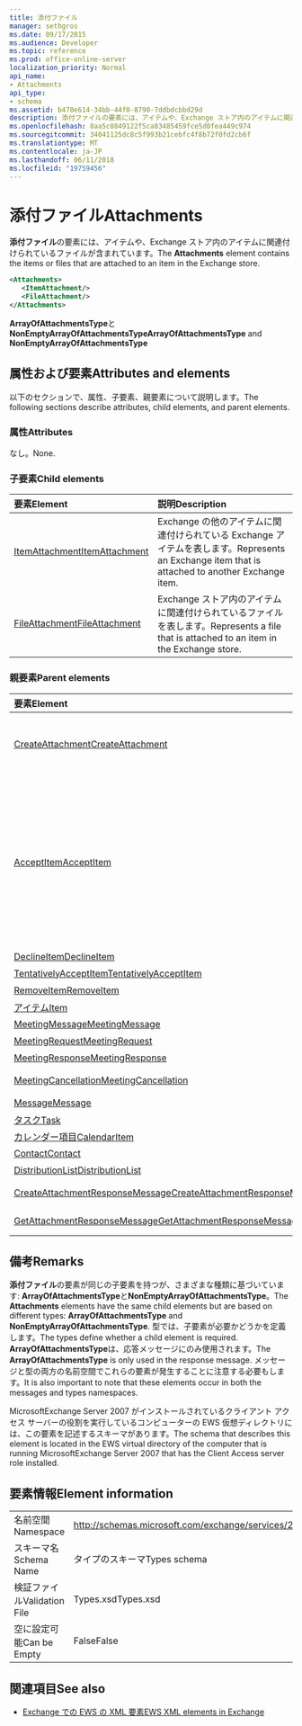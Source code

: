```yaml
---
title: 添付ファイル
manager: sethgros
ms.date: 09/17/2015
ms.audience: Developer
ms.topic: reference
ms.prod: office-online-server
localization_priority: Normal
api_name:
- Attachments
api_type:
- schema
ms.assetid: b470e614-34bb-44f0-8790-7ddbdcbbd29d
description: 添付ファイルの要素には、アイテムや、Exchange ストア内のアイテムに関連付けられているファイルが含まれています。
ms.openlocfilehash: 8aa5c0849122f5ca83485459fce5d0fea449c974
ms.sourcegitcommit: 34041125dc8c5f993b21cebfc4f8b72f0fd2cb6f
ms.translationtype: MT
ms.contentlocale: ja-JP
ms.lasthandoff: 06/11/2018
ms.locfileid: "19759456"
---
```

# <a name="attachments"></a><span data-ttu-id="4a672-103">添付ファイル</span><span class="sxs-lookup"><span data-stu-id="4a672-103">Attachments</span></span>

<span data-ttu-id="4a672-104">**添付ファイル**の要素には、アイテムや、Exchange ストア内のアイテムに関連付けられているファイルが含まれています。</span><span class="sxs-lookup"><span data-stu-id="4a672-104">The **Attachments** element contains the items or files that are attached to an item in the Exchange store.</span></span> 
  
```xml
<Attachments>
   <ItemAttachment/>
   <FileAttachment/>
</Attachments>
```

 <span data-ttu-id="4a672-105">**ArrayOfAttachmentsType**と**NonEmptyArrayOfAttachmentsType**</span><span class="sxs-lookup"><span data-stu-id="4a672-105">**ArrayOfAttachmentsType** and **NonEmptyArrayOfAttachmentsType**</span></span>
## <a name="attributes-and-elements"></a><span data-ttu-id="4a672-106">属性および要素</span><span class="sxs-lookup"><span data-stu-id="4a672-106">Attributes and elements</span></span>

<span data-ttu-id="4a672-107">以下のセクションで、属性、子要素、親要素について説明します。</span><span class="sxs-lookup"><span data-stu-id="4a672-107">The following sections describe attributes, child elements, and parent elements.</span></span>
  
### <a name="attributes"></a><span data-ttu-id="4a672-108">属性</span><span class="sxs-lookup"><span data-stu-id="4a672-108">Attributes</span></span>

<span data-ttu-id="4a672-109">なし。</span><span class="sxs-lookup"><span data-stu-id="4a672-109">None.</span></span>
  
### <a name="child-elements"></a><span data-ttu-id="4a672-110">子要素</span><span class="sxs-lookup"><span data-stu-id="4a672-110">Child elements</span></span>

|<span data-ttu-id="4a672-111">**要素**</span><span class="sxs-lookup"><span data-stu-id="4a672-111">**Element**</span></span>|<span data-ttu-id="4a672-112">**説明**</span><span class="sxs-lookup"><span data-stu-id="4a672-112">**Description**</span></span>|
|:-----|:-----|
|[<span data-ttu-id="4a672-113">ItemAttachment</span><span class="sxs-lookup"><span data-stu-id="4a672-113">ItemAttachment</span></span>](itemattachment.md) <br/> |<span data-ttu-id="4a672-114">Exchange の他のアイテムに関連付けられている Exchange アイテムを表します。</span><span class="sxs-lookup"><span data-stu-id="4a672-114">Represents an Exchange item that is attached to another Exchange item.</span></span>  <br/> |
|[<span data-ttu-id="4a672-115">FileAttachment</span><span class="sxs-lookup"><span data-stu-id="4a672-115">FileAttachment</span></span>](fileattachment.md) <br/> |<span data-ttu-id="4a672-116">Exchange ストア内のアイテムに関連付けられているファイルを表します。</span><span class="sxs-lookup"><span data-stu-id="4a672-116">Represents a file that is attached to an item in the Exchange store.</span></span>  <br/> |
   
### <a name="parent-elements"></a><span data-ttu-id="4a672-117">親要素</span><span class="sxs-lookup"><span data-stu-id="4a672-117">Parent elements</span></span>

|<span data-ttu-id="4a672-118">**要素**</span><span class="sxs-lookup"><span data-stu-id="4a672-118">**Element**</span></span>|<span data-ttu-id="4a672-119">**説明**</span><span class="sxs-lookup"><span data-stu-id="4a672-119">**Description**</span></span>|
|:-----|:-----|
|[<span data-ttu-id="4a672-120">CreateAttachment</span><span class="sxs-lookup"><span data-stu-id="4a672-120">CreateAttachment</span></span>](createattachment.md) <br/> |<span data-ttu-id="4a672-121">Exchange ストア内のアイテムに添付ファイルを作成する要求を定義します。</span><span class="sxs-lookup"><span data-stu-id="4a672-121">Defines a request to create an attachment to an item in the Exchange store.</span></span><br/><br/> <span data-ttu-id="4a672-122">この要素への XPath 式は、次のようにします。`/CreateAttachment`</span><span class="sxs-lookup"><span data-stu-id="4a672-122">The following is the XPath expression to this element:  `/CreateAttachment`</span></span> <br/> |
|[<span data-ttu-id="4a672-123">AcceptItem</span><span class="sxs-lookup"><span data-stu-id="4a672-123">AcceptItem</span></span>](acceptitem.md) <br/> | <span data-ttu-id="4a672-124">会議出席依頼、承諾の返信を表します。</span><span class="sxs-lookup"><span data-stu-id="4a672-124">Represents an Accept reply to a meeting request.</span></span><br/><br/><span data-ttu-id="4a672-125">以下は、この要素への XPath 式の一部です。</span><span class="sxs-lookup"><span data-stu-id="4a672-125">The following are some of the XPath expressions to this element:</span></span><ul><li>`/CreateItem/Items`</li><li>`/MeetingRequest/ConflictingMeetings` </li><li>`/SetItemField/CalendarItem/ConflictingMeetings`</li><li>`/AppendToItemField/CalendarItem/ConflictingMeetings`</li><li>`/AcceptItem/Attachments/ItemAttachment/CalendarItem/ConflictingMeetings`</li><li>`/DeclineItem/Attachments/ItemAttachment/CalendarItem/ConflictingMeetings`</li><li>`/UpdateItem/ItemChanges/ItemChange/Updates/AppendToItemField/CalendarItem/AdjacentMeetings`</li><li>`/CreateAttachmentResponseMessage/Attachments/ItemAttachment/CalendarItem/AdjacentMeetings`</li><li>`/GetAttachmentResponseMessage/Attachments/ItemAttachment/CalendarItem/AdjacentMeetings`</li></ul> |
|[<span data-ttu-id="4a672-126">DeclineItem</span><span class="sxs-lookup"><span data-stu-id="4a672-126">DeclineItem</span></span>](declineitem.md) <br/> |<span data-ttu-id="4a672-127">会議出席依頼を辞退の返信を表します。</span><span class="sxs-lookup"><span data-stu-id="4a672-127">Represents a Decline reply to a meeting request.</span></span>  <br/> |
|[<span data-ttu-id="4a672-128">TentativelyAcceptItem</span><span class="sxs-lookup"><span data-stu-id="4a672-128">TentativelyAcceptItem</span></span>](tentativelyacceptitem.md) <br/> |<span data-ttu-id="4a672-129">仮の予定を表しますが、会議出席依頼に返信します。</span><span class="sxs-lookup"><span data-stu-id="4a672-129">Represents a Tentative reply to a meeting request.</span></span>  <br/> |
|[<span data-ttu-id="4a672-130">RemoveItem</span><span class="sxs-lookup"><span data-stu-id="4a672-130">RemoveItem</span></span>](removeitem.md) <br/> |<span data-ttu-id="4a672-131">Exchange ストアから項目を削除します。</span><span class="sxs-lookup"><span data-stu-id="4a672-131">Removes an item from the Exchange store.</span></span>  <br/> |
|[<span data-ttu-id="4a672-132">アイテム</span><span class="sxs-lookup"><span data-stu-id="4a672-132">Item</span></span>](item.md) <br/> |<span data-ttu-id="4a672-133">一般的な Exchange アイテムを表します。</span><span class="sxs-lookup"><span data-stu-id="4a672-133">Represents a generic Exchange item.</span></span>  <br/> |
|[<span data-ttu-id="4a672-134">MeetingMessage</span><span class="sxs-lookup"><span data-stu-id="4a672-134">MeetingMessage</span></span>](meetingmessage.md) <br/> |<span data-ttu-id="4a672-135">Exchange ストア内の会議を表します。</span><span class="sxs-lookup"><span data-stu-id="4a672-135">Represents a meeting in the Exchange store.</span></span>  <br/> |
|[<span data-ttu-id="4a672-136">MeetingRequest</span><span class="sxs-lookup"><span data-stu-id="4a672-136">MeetingRequest</span></span>](meetingrequest.md) <br/> |<span data-ttu-id="4a672-137">Exchange ストア内の会議出席依頼を表します。</span><span class="sxs-lookup"><span data-stu-id="4a672-137">Represents a meeting request in the Exchange store.</span></span>  <br/> |
|[<span data-ttu-id="4a672-138">MeetingResponse</span><span class="sxs-lookup"><span data-stu-id="4a672-138">MeetingResponse</span></span>](meetingresponse.md) <br/> |<span data-ttu-id="4a672-139">Exchange ストア内の会議の返信を表します。</span><span class="sxs-lookup"><span data-stu-id="4a672-139">Represents a meeting response in the Exchange store.</span></span>  <br/> |
|[<span data-ttu-id="4a672-140">MeetingCancellation</span><span class="sxs-lookup"><span data-stu-id="4a672-140">MeetingCancellation</span></span>](meetingcancellation.md) <br/> |<span data-ttu-id="4a672-141">Exchange ストア内の会議の取り消し通知を表します。</span><span class="sxs-lookup"><span data-stu-id="4a672-141">Represents a meeting cancellation in the Exchange store.</span></span>  <br/> |
|[<span data-ttu-id="4a672-142">Message</span><span class="sxs-lookup"><span data-stu-id="4a672-142">Message</span></span>](message-ex15websvcsotherref.md) <br/> |<span data-ttu-id="4a672-143">Exchange 電子メール メッセージを表します。</span><span class="sxs-lookup"><span data-stu-id="4a672-143">Represents an Exchange e-mail message.</span></span>  <br/> |
|[<span data-ttu-id="4a672-144">タスク</span><span class="sxs-lookup"><span data-stu-id="4a672-144">Task</span></span>](task.md) <br/> |<span data-ttu-id="4a672-145">Exchange ストア内のタスクを表します。</span><span class="sxs-lookup"><span data-stu-id="4a672-145">Represents a task in the Exchange store.</span></span>  <br/> |
|[<span data-ttu-id="4a672-146">カレンダー項目</span><span class="sxs-lookup"><span data-stu-id="4a672-146">CalendarItem</span></span>](calendaritem.md) <br/> |<span data-ttu-id="4a672-147">Exchange 予定表アイテムを表します。</span><span class="sxs-lookup"><span data-stu-id="4a672-147">Represents an Exchange calendar item.</span></span>  <br/> |
|[<span data-ttu-id="4a672-148">Contact</span><span class="sxs-lookup"><span data-stu-id="4a672-148">Contact</span></span>](contact.md) <br/> |<span data-ttu-id="4a672-149">Exchange の連絡先アイテムを表します。</span><span class="sxs-lookup"><span data-stu-id="4a672-149">Represents an Exchange contact item.</span></span>  <br/> |
|[<span data-ttu-id="4a672-150">DistributionList</span><span class="sxs-lookup"><span data-stu-id="4a672-150">DistributionList</span></span>](distributionlist.md) <br/> |<span data-ttu-id="4a672-151">配布リストを表します。</span><span class="sxs-lookup"><span data-stu-id="4a672-151">Represents a distribution list.</span></span>  <br/> |
|[<span data-ttu-id="4a672-152">CreateAttachmentResponseMessage</span><span class="sxs-lookup"><span data-stu-id="4a672-152">CreateAttachmentResponseMessage</span></span>](createattachmentresponsemessage.md) <br/> |<span data-ttu-id="4a672-153">状態および 1 つの CreateAttachment 要求の結果が含まれています。</span><span class="sxs-lookup"><span data-stu-id="4a672-153">Contains the status and result of a single CreateAttachment request.</span></span>  <br/> |
|[<span data-ttu-id="4a672-154">GetAttachmentResponseMessage</span><span class="sxs-lookup"><span data-stu-id="4a672-154">GetAttachmentResponseMessage</span></span>](getattachmentresponsemessage.md) <br/> |<span data-ttu-id="4a672-155">GetAttachment 要求の結果ステータスを格納します。</span><span class="sxs-lookup"><span data-stu-id="4a672-155">Contains the status and result of a GetAttachment request.</span></span>  <br/> |
   
## <a name="remarks"></a><span data-ttu-id="4a672-156">備考</span><span class="sxs-lookup"><span data-stu-id="4a672-156">Remarks</span></span>

<span data-ttu-id="4a672-157">**添付ファイル**の要素が同じの子要素を持つが、さまざまな種類に基づいています: **ArrayOfAttachmentsType**と**NonEmptyArrayOfAttachmentsType**。</span><span class="sxs-lookup"><span data-stu-id="4a672-157">The **Attachments** elements have the same child elements but are based on different types: **ArrayOfAttachmentsType** and **NonEmptyArrayOfAttachmentsType**.</span></span> <span data-ttu-id="4a672-158">型では、子要素が必要かどうかを定義します。</span><span class="sxs-lookup"><span data-stu-id="4a672-158">The types define whether a child element is required.</span></span> <span data-ttu-id="4a672-159">**ArrayOfAttachmentsType**は、応答メッセージにのみ使用されます。</span><span class="sxs-lookup"><span data-stu-id="4a672-159">The **ArrayOfAttachmentsType** is only used in the response message.</span></span> <span data-ttu-id="4a672-160">メッセージと型の両方の名前空間でこれらの要素が発生することに注意する必要もします。</span><span class="sxs-lookup"><span data-stu-id="4a672-160">It is also important to note that these elements occur in both the messages and types namespaces.</span></span> 
  
<span data-ttu-id="4a672-161">MicrosoftExchange Server 2007 がインストールされているクライアント アクセス サーバーの役割を実行しているコンピューターの EWS 仮想ディレクトリには、この要素を記述するスキーマがあります。</span><span class="sxs-lookup"><span data-stu-id="4a672-161">The schema that describes this element is located in the EWS virtual directory of the computer that is running MicrosoftExchange Server 2007 that has the Client Access server role installed.</span></span>
  
## <a name="element-information"></a><span data-ttu-id="4a672-162">要素情報</span><span class="sxs-lookup"><span data-stu-id="4a672-162">Element information</span></span>

|||
|:-----|:-----|
|<span data-ttu-id="4a672-163">名前空間</span><span class="sxs-lookup"><span data-stu-id="4a672-163">Namespace</span></span>  <br/> |http://schemas.microsoft.com/exchange/services/2006/types  <br/> |
|<span data-ttu-id="4a672-164">スキーマ名</span><span class="sxs-lookup"><span data-stu-id="4a672-164">Schema Name</span></span>  <br/> |<span data-ttu-id="4a672-165">タイプのスキーマ</span><span class="sxs-lookup"><span data-stu-id="4a672-165">Types schema</span></span>  <br/> |
|<span data-ttu-id="4a672-166">検証ファイル</span><span class="sxs-lookup"><span data-stu-id="4a672-166">Validation File</span></span>  <br/> |<span data-ttu-id="4a672-167">Types.xsd</span><span class="sxs-lookup"><span data-stu-id="4a672-167">Types.xsd</span></span>  <br/> |
|<span data-ttu-id="4a672-168">空に設定可能</span><span class="sxs-lookup"><span data-stu-id="4a672-168">Can be Empty</span></span>  <br/> |<span data-ttu-id="4a672-169">False</span><span class="sxs-lookup"><span data-stu-id="4a672-169">False</span></span>  <br/> |
   
## <a name="see-also"></a><span data-ttu-id="4a672-170">関連項目</span><span class="sxs-lookup"><span data-stu-id="4a672-170">See also</span></span>

- [<span data-ttu-id="4a672-171">Exchange での EWS の XML 要素</span><span class="sxs-lookup"><span data-stu-id="4a672-171">EWS XML elements in Exchange</span></span>](ews-xml-elements-in-exchange.md)


